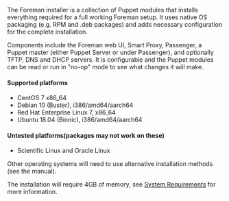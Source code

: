 
The Foreman installer is a collection of Puppet modules that installs everything required for a full working Foreman setup.  It uses native OS packaging (e.g. RPM and .deb packages) and adds necessary configuration for the complete installation.

Components include the Foreman web UI, Smart Proxy, Passenger, a Puppet master (either Puppet Server or under Passenger), and optionally TFTP, DNS and DHCP servers.  It is configurable and the Puppet modules can be read or run in "no-op" mode to see what changes it will make.

#### Supported platforms
* CentOS 7 x86_64
* Debian 10 (Buster), i386/amd64/aarch64
* Red Hat Enterprise Linux 7, x86_64
* Ubuntu 18.04 (Bionic), i386/amd64/aarch64

#### Untested platforms(packages may not work on these)
* Scientific Linux and Oracle Linux

Other operating systems will need to use alternative installation methods (see the manual).

The installation will require 4GB of memory, see [System Requirements](manuals/{{page.version}}/index.html#3.1SystemRequirements) for more information.
